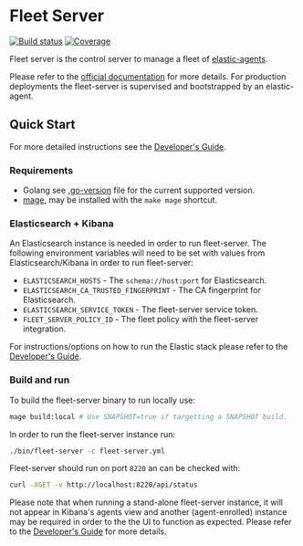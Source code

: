 # Fleet Server

[![Build status](https://badge.buildkite.com/e97572322f4d22804d550aa300c7d4cfe807f3463c999e8c8f.svg?branch=main)](https://buildkite.com/elastic/fleet-server) [![Coverage](https://sonar.elastic.dev/api/project_badges/measure?project=elastic_fleet-server_AYpL8BsVaV3I-igkX4hx&metric=coverage&token=sqb_0ac55a13c6a96c9ca98f6ec6d49c07eb55e79572)](https://sonar.elastic.dev/dashboard?id=elastic_fleet-server_AYpL8BsVaV3I-igkX4hx)

Fleet server is the control server to manage a fleet of [elastic-agents](https://github.com/elastic/elastic-agent).

Please refer to the [official documentation](https://www.elastic.co/guide/en/fleet/current/index.html) for more details.
For production deployments the fleet-server is supervised and bootstrapped by an elastic-agent.

## Quick Start

For more detailed instructions see the [Developer's Guide](./docs/developers-guide.md).

### Requirements

- Golang see [.go-version](./go-version) file for the current supported version.
- [mage](https://magefile.org/), may be installed with the `make mage` shortcut.

### Elasticsearch + Kibana

An Elasticsearch instance is needed in order to run fleet-server.
The following environment variables will need to be set with values from Elasticsearch/Kibana in order to run fleet-server:

- `ELASTICSEARCH_HOSTS` - The `schema://host:port` for Elasticsearch.
- `ELASTICSEARCH_CA_TRUSTED_FINGERPRINT` - The CA fingerprint for Elasticsearch.
- `ELASTICSEARCH_SERVICE_TOKEN` - The fleet-server service token.
- `FLEET_SERVER_POLICY_ID` - The fleet policy with the fleet-server integration.

For instructions/options on how to run the Elastic stack please refer to the [Developer's Guide](./docs/developers-guide.md).

### Build and run

To build the fleet-server binary to run locally use:

```bash
mage build:local # Use SNAPSHOT=true if targetting a SNAPSHOT build.
```

In order to run the fleet-server instance run:

```bash
./bin/fleet-server -c fleet-server.yml
```

Fleet-server should run on port `8220` an can be checked with:

```bash
curl -XGET -v http://localhost:8220/api/status
```

Please note that when running a stand-alone fleet-server instance, it will not appear in Kibana's agents view and another (agent-enrolled) instance may be required in order to the the UI to function as expected.
Please refer to the [Developer's Guide](./docs/developers-guide.md) for more details.
